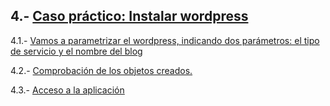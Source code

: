 ## 4.- [Caso práctico: Instalar wordpress](https://github.com/mikkgh/helm/blob/main/4.md)

4.1.- [Vamos a parametrizar el wordpress, indicando dos parámetros: el tipo de servicio y el nombre del blog](https://github.com/mikkgh/helm/blob/main/4.1.md)

4.2.- [Comprobación de los objetos creados.](https://github.com/mikkgh/helm/blob/main/4.2.md)

4.3.- [Acceso a la aplicación](https://github.com/mikkgh/helm/blob/main/4.3.md)
